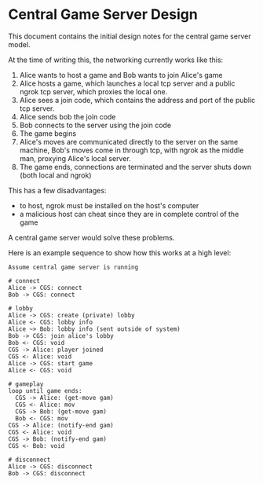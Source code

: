 # Central Game Server Design

This document contains the initial design notes for the central game server model.

At the time of writing this, the networking currently works like this:
1. Alice wants to host a game and Bob wants to join Alice's game
1. Alice hosts a game, which launches a local tcp server and a public ngrok tcp server, which proxies the local one.
1. Alice sees a join code, which contains the address and port of the public tcp server.
1. Alice sends bob the join code
1. Bob connects to the server using the join code
1. The game begins
1. Alice's moves are communicated directly to the server on the same machine, Bob's moves come in through tcp, with ngrok as the middle man, proxying Alice's local server.
1. The game ends, connections are terminated and the server shuts down (both local and ngrok)

This has a few disadvantages:
* to host, ngrok must be installed on the host's computer
* a malicious host can cheat since they are in complete control of the game

A central game server would solve these problems.

Here is an example sequence to show how this works at a high level:

```
Assume central game server is running

# connect
Alice -> CGS: connect
Bob -> CGS: connect

# lobby
Alice -> CGS: create (private) lobby
Alice <- CGS: lobby info
Alice ~> Bob: lobby info (sent outside of system)
Bob -> CGS: join alice's lobby
Bob <- CGS: void
CGS -> Alice: player joined
CGS <- Alice: void
Alice -> CGS: start game
Alice <- CGS: void

# gameplay
loop until game ends:
  CGS -> Alice: (get-move gam)
  CGS <- Alice: mov
  CGS -> Bob: (get-move gam)
  Bob <- CGS: mov
CGS -> Alice: (notify-end gam)
CGS <- Alice: void
CGS -> Bob: (notify-end gam)
CGS <- Bob: void

# disconnect
Alice -> CGS: disconnect
Bob -> CGS: disconnect
```


